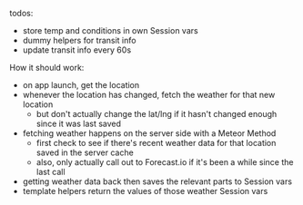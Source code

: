 todos:  
- store temp and conditions in own Session vars
- dummy helpers for transit info
- update transit info every 60s



How it should work:  
- on app launch, get the location
- whenever the location has changed, fetch the weather for that new location
  - but don't actually change the lat/lng if it hasn't changed enough since it was last saved
- fetching weather happens on the server side with a Meteor Method
  - first check to see if there's recent weather data for that location saved in the server cache
  - also, only actually call out to Forecast.io if it's been a while since the last call
- getting weather data back then saves the relevant parts to Session vars
- template helpers return the values of those weather Session vars
